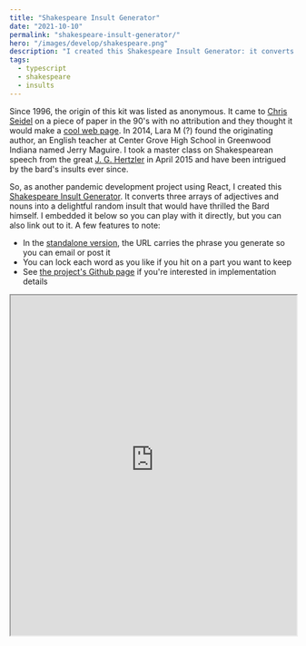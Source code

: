 ```yaml
---
title: "Shakespeare Insult Generator"
date: "2021-10-10"
permalink: "shakespeare-insult-generator/"
hero: "/images/develop/shakespeare.png"
description: "I created this Shakespeare Insult Generator: it converts three arrays of adjectives and nouns into a delightful random insult that would have thrilled the Bard himself."
tags:
  - typescript
  - shakespeare
  - insults
---
```


Since 1996, the origin of this kit was listed as anonymous. It came to [Chris Seidel](http://www.pangloss.com/seidel/) on a piece of paper in the 90's with no attribution and they thought it would make a [cool web page](http://www.pangloss.com/seidel/shake_rule.html). In 2014, Lara M (?) found the originating author, an English teacher at Center Grove High School in Greenwood Indiana named Jerry Maguire. I took a master class on Shakespearean speech from the great [J. G. Hertzler](https://en.wikipedia.org/wiki/J._G._Hertzler) in April 2015 and have been intrigued by the bard's insults ever since.

So, as another pandemic development project using React, I created this [Shakespeare Insult Generator](https://shakespeare-insults.netlify.app/). It converts three arrays of adjectives and nouns into a delightful random insult that would have thrilled the Bard himself. I embedded it below so you can play with it directly, but you can also link out to it. A few features to note:

- In the [standalone version](https://shakespeare-insults.netlify.app/), the URL carries the phrase you generate so you can email or post it
- You can lock each word as you like if you hit on a part you want to keep
- See [the project's Github page](https://github.com/scottpdawson/shakespeare-insults) if you're interested in implementation details

<iframe height="600" width="100%" src="https://shakespeare-insults.netlify.app/" allowfullscreen="true"></iframe>
